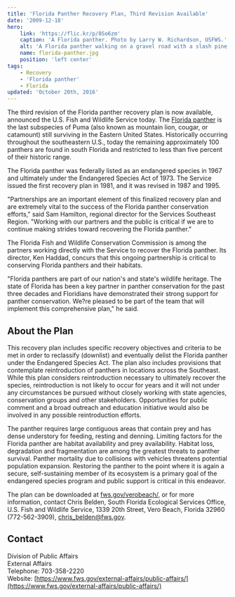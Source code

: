 ```yaml
---
title: 'Florida Panther Recovery Plan, Third Revision Available'
date: '2009-12-18'
hero:
    link: 'https://flic.kr/p/8So6zm'
    caption: 'A Florida panther. Photo by Larry W. Richardson, USFWS.'
    alt: 'A Florida panther walking on a gravel road with a slash pine forest in the background'
    name: florida-panther.jpg
    position: 'left center'
tags:
    - Recovery
    - 'Florida panther'
    - Florida
updated: 'October 20th, 2016'
---
```


The third revision of the Florida panther recovery plan is now available, announced the U.S. Fish and Wildlife Service today. The [Florida panther](/wildlife/mammals/florida-panther) is the last subspecies of Puma (also known as mountain lion, cougar, or catamount) still surviving in the Eastern United States. Historically occurring throughout the southeastern U.S., today the remaining approximately 100 panthers are found in south Florida and restricted to less than five percent of their historic range.

The Florida panther was federally listed as an endangered species in 1967 and ultimately under the Endangered Species Act of 1973. The Service issued the first recovery plan in 1981, and it was revised in 1987 and 1995.

"Partnerships are an important element of this finalized recovery plan and are extremely vital to the success of the Florida panther conservation efforts," said Sam Hamilton, regional director for the Services Southeast Region. "Working with our partners and the public is critical if we are to continue making strides toward recovering the Florida panther."

The Florida Fish and Wildlife Conservation Commission is among the partners working directly with the Service to recover the Florida panther. Its director, Ken Haddad, concurs that this ongoing partnership is critical to conserving Florida panthers and their habitats.

"Florida panthers are part of our nation's and state's wildlife heritage. The state of Florida has been a key partner in panther conservation for the past three decades and Floridians have demonstrated their strong support for panther conservation. We?re pleased to be part of the team that will implement this comprehensive plan," he said.

## About the Plan

This recovery plan includes specific recovery objectives and criteria to be met in order to reclassify (downlist) and eventually delist the Florida panther under the Endangered Species Act. The plan also includes provisions that contemplate reintroduction of panthers in locations across the Southeast. While this plan considers reintroduction necessary to ultimately recover the species, reintroduction is not likely to occur for years and it will not under any circumstances be pursued without closely working with state agencies, conservation groups and other stakeholders. Opportunities for public comment and a broad outreach and education initiative would also be involved in any possible reintroduction efforts.

The panther requires large contiguous areas that contain prey and has dense understory for feeding, resting and denning. Limiting factors for the Florida panther are habitat availability and prey availability. Habitat loss, degradation and fragmentation are among the greatest threats to panther survival. Panther mortality due to collisions with vehicles threatens potential population expansion. Restoring the panther to the point where it is again a secure, self-sustaining member of its ecosystem is a primary goal of the endangered species program and public support is critical in this endeavor.

The plan can be downloaded at [fws.gov/verobeach/](http://www.fws.gov/verobeach/), or for more information, contact Chris Belden, South Florida Ecological Services Office, U.S. Fish and Wildlife Service, 1339 20th Street, Vero Beach, Florida 32960 (772-562-3909), [chris_belden@fws.gov](mailto:chris_belden@fws.gov).


## Contact

Division of Public Affairs  
External Affairs  
Telephone: 703-358-2220  
Website: [https://www.fws.gov/external-affairs/public-affairs/](https://www.fws.gov/external-affairs/public-affairs/)
